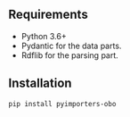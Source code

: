 ## Requirements

- Python 3.6+
- Pydantic for the data parts.
- Rdflib for the parsing part.

## Installation

```
pip install pyimporters-obo
```
